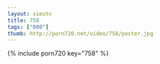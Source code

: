 ```yaml
--- 
layout: sieutv
title: 758
tags: ["000"]
thumb: http://porn720.net/video/758/poster.jpg
---
```

{% include porn720 key="758" %} 
